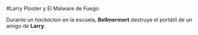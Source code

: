 #Larry Plooter y El Malware de Fuego

Durante un *hackacton* en la escuela, **Bellmermort** destruye el portátil de un amigo de **Larry**.

